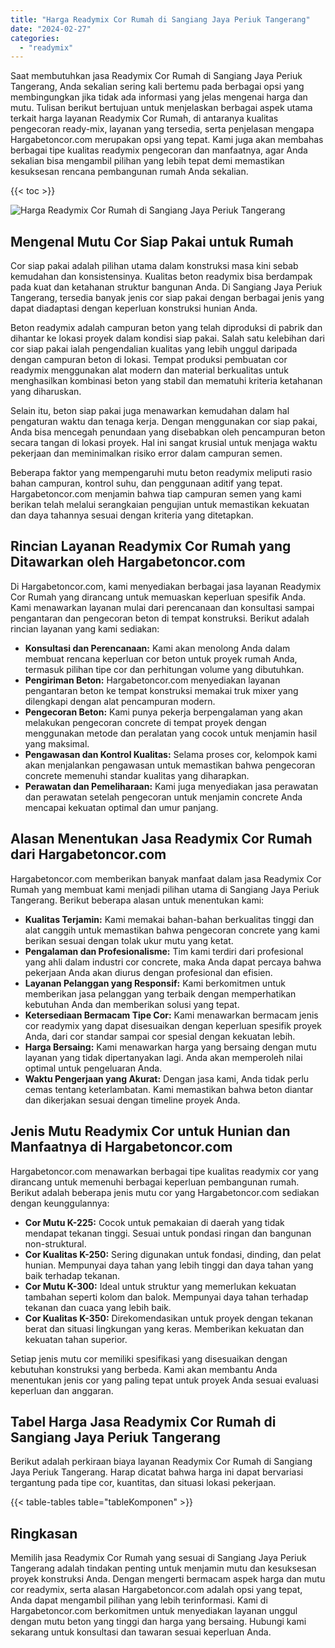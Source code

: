 ```yaml
---
title: "Harga Readymix Cor Rumah di Sangiang Jaya Periuk Tangerang"
date: "2024-02-27"
categories: 
  - "readymix"
---
```



Saat membutuhkan jasa Readymix Cor Rumah di Sangiang Jaya Periuk Tangerang, Anda sekalian sering kali bertemu pada berbagai opsi yang membingungkan jika tidak ada informasi yang jelas mengenai harga dan mutu. Tulisan berikut bertujuan untuk menjelaskan berbagai aspek utama terkait harga layanan Readymix Cor Rumah, di antaranya kualitas pengecoran ready-mix, layanan yang tersedia, serta penjelasan mengapa Hargabetoncor.com merupakan opsi yang tepat. Kami juga akan membahas berbagai tipe kualitas readymix pengecoran dan manfaatnya, agar Anda sekalian bisa mengambil pilihan yang lebih tepat demi memastikan kesuksesan rencana pembangunan rumah Anda sekalian.

{{< toc >}}

![Harga Readymix Cor Rumah di Sangiang Jaya Periuk Tangerang](https://hargareadymixid.github.io/hbc/readymix-hbc%20(41).png)

## Mengenal Mutu Cor Siap Pakai untuk Rumah

Cor siap pakai adalah pilihan utama dalam konstruksi masa kini sebab kemudahan dan konsistensinya. Kualitas beton readymix bisa berdampak pada kuat dan ketahanan struktur bangunan Anda. Di Sangiang Jaya Periuk Tangerang, tersedia banyak jenis cor siap pakai dengan berbagai jenis yang dapat diadaptasi dengan keperluan konstruksi hunian Anda.

Beton readymix adalah campuran beton yang telah diproduksi di pabrik dan dihantar ke lokasi proyek dalam kondisi siap pakai. Salah satu kelebihan dari cor siap pakai ialah pengendalian kualitas yang lebih unggul daripada dengan campuran beton di lokasi. Tempat produksi pembuatan cor readymix menggunakan alat modern dan material berkualitas untuk menghasilkan kombinasi beton yang stabil dan mematuhi kriteria ketahanan yang diharuskan.

Selain itu, beton siap pakai juga menawarkan kemudahan dalam hal pengaturan waktu dan tenaga kerja. Dengan menggunakan cor siap pakai, Anda bisa mencegah penundaan yang disebabkan oleh pencampuran beton secara tangan di lokasi proyek. Hal ini sangat krusial untuk menjaga waktu pekerjaan dan meminimalkan risiko error dalam campuran semen.

Beberapa faktor yang mempengaruhi mutu beton readymix meliputi rasio bahan campuran, kontrol suhu, dan penggunaan aditif yang tepat. Hargabetoncor.com menjamin bahwa tiap campuran semen yang kami berikan telah melalui serangkaian pengujian untuk memastikan kekuatan dan daya tahannya sesuai dengan kriteria yang ditetapkan.

## Rincian Layanan Readymix Cor Rumah yang Ditawarkan oleh Hargabetoncor.com

Di Hargabetoncor.com, kami menyediakan berbagai jasa layanan Readymix Cor Rumah yang dirancang untuk memuaskan keperluan spesifik Anda. Kami menawarkan layanan mulai dari perencanaan dan konsultasi sampai pengantaran dan pengecoran beton di tempat konstruksi. Berikut adalah rincian layanan yang kami sediakan:

- **Konsultasi dan Perencanaan:** Kami akan menolong Anda dalam membuat rencana keperluan cor beton untuk proyek rumah Anda, termasuk pilihan tipe cor dan perhitungan volume yang dibutuhkan.
- **Pengiriman Beton:** Hargabetoncor.com menyediakan layanan pengantaran beton ke tempat konstruksi memakai truk mixer yang dilengkapi dengan alat pencampuran modern.
- **Pengecoran Beton:** Kami punya pekerja berpengalaman yang akan melakukan pengecoran concrete di tempat proyek dengan menggunakan metode dan peralatan yang cocok untuk menjamin hasil yang maksimal.
- **Pengawasan dan Kontrol Kualitas:** Selama proses cor, kelompok kami akan menjalankan pengawasan untuk memastikan bahwa pengecoran concrete memenuhi standar kualitas yang diharapkan.
- **Perawatan dan Pemeliharaan:** Kami juga menyediakan jasa perawatan dan perawatan setelah pengecoran untuk menjamin concrete Anda mencapai kekuatan optimal dan umur panjang.

## Alasan Menentukan Jasa Readymix Cor Rumah dari Hargabetoncor.com

Hargabetoncor.com memberikan banyak manfaat dalam jasa Readymix Cor Rumah yang membuat kami menjadi pilihan utama di Sangiang Jaya Periuk Tangerang. Berikut beberapa alasan untuk menentukan kami:

- **Kualitas Terjamin:** Kami memakai bahan-bahan berkualitas tinggi dan alat canggih untuk memastikan bahwa pengecoran concrete yang kami berikan sesuai dengan tolak ukur mutu yang ketat.
- **Pengalaman dan Profesionalisme:** Tim kami terdiri dari profesional yang ahli dalam industri cor concrete, maka Anda dapat percaya bahwa pekerjaan Anda akan diurus dengan profesional dan efisien.
- **Layanan Pelanggan yang Responsif:** Kami berkomitmen untuk memberikan jasa pelanggan yang terbaik dengan memperhatikan kebutuhan Anda dan memberikan solusi yang tepat.
- **Ketersediaan Bermacam Tipe Cor:** Kami menawarkan bermacam jenis cor readymix yang dapat disesuaikan dengan keperluan spesifik proyek Anda, dari cor standar sampai cor spesial dengan kekuatan lebih.
- **Harga Bersaing:** Kami menawarkan harga yang bersaing dengan mutu layanan yang tidak dipertanyakan lagi. Anda akan memperoleh nilai optimal untuk pengeluaran Anda.
- **Waktu Pengerjaan yang Akurat:** Dengan jasa kami, Anda tidak perlu cemas tentang keterlambatan. Kami memastikan bahwa beton diantar dan dikerjakan sesuai dengan timeline proyek Anda.

## Jenis Mutu Readymix Cor untuk Hunian dan Manfaatnya di Hargabetoncor.com

Hargabetoncor.com menawarkan berbagai tipe kualitas readymix cor yang dirancang untuk memenuhi berbagai keperluan pembangunan rumah. Berikut adalah beberapa jenis mutu cor yang Hargabetoncor.com sediakan dengan keunggulannya:

- **Cor Mutu K-225:** Cocok untuk pemakaian di daerah yang tidak mendapat tekanan tinggi. Sesuai untuk pondasi ringan dan bangunan non-struktural.
- **Cor Kualitas K-250:** Sering digunakan untuk fondasi, dinding, dan pelat hunian. Mempunyai daya tahan yang lebih tinggi dan daya tahan yang baik terhadap tekanan.
- **Cor Mutu K-300:** Ideal untuk struktur yang memerlukan kekuatan tambahan seperti kolom dan balok. Mempunyai daya tahan terhadap tekanan dan cuaca yang lebih baik.
- **Cor Kualitas K-350:** Direkomendasikan untuk proyek dengan tekanan berat dan situasi lingkungan yang keras. Memberikan kekuatan dan kekuatan tahan superior.

Setiap jenis mutu cor memiliki spesifikasi yang disesuaikan dengan kebutuhan konstruksi yang berbeda. Kami akan membantu Anda menentukan jenis cor yang paling tepat untuk proyek Anda sesuai evaluasi keperluan dan anggaran.

## Tabel Harga Jasa Readymix Cor Rumah di Sangiang Jaya Periuk Tangerang

Berikut adalah perkiraan biaya layanan Readymix Cor Rumah di Sangiang Jaya Periuk Tangerang. Harap dicatat bahwa harga ini dapat bervariasi tergantung pada tipe cor, kuantitas, dan situasi lokasi pekerjaan.

{{< table-tables table="tableKomponen" >}}

## Ringkasan

Memilih jasa Readymix Cor Rumah yang sesuai di Sangiang Jaya Periuk Tangerang adalah tindakan penting untuk menjamin mutu dan kesuksesan proyek konstruksi Anda. Dengan mengerti bermacam aspek harga dan mutu cor readymix, serta alasan Hargabetoncor.com adalah opsi yang tepat, Anda dapat mengambil pilihan yang lebih terinformasi. Kami di Hargabetoncor.com berkomitmen untuk menyediakan layanan unggul dengan mutu beton yang tinggi dan harga yang bersaing. Hubungi kami sekarang untuk konsultasi dan tawaran sesuai keperluan Anda.
